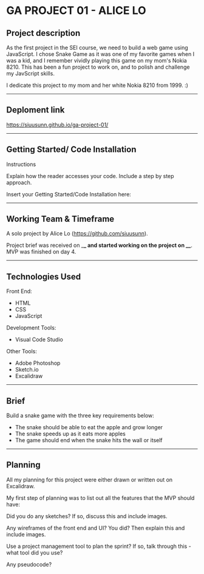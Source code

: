 # GA PROJECT 01 - ALICE LO

## Project description

As the first project in the SEI course, we need to build a web game using JavaScript. I chose Snake Game as it was one of my favorite games when I was a kid, and I remember vividly playing this game on my mom's Nokia 8210. This has been a fun project to work on, and to polish and challenge my JavScript skills.

I dedicate this project to my mom and her white Nokia 8210 from 1999. :)

---

## Deploment link

https://siuusunn.github.io/ga-project-01/

---

## Getting Started/ Code Installation

<!-- NEED MORE INFO ON WHAT TO WRITE HERE -->

Instructions

Explain how the reader accesses your code. Include a step by step approach.

Insert your Getting Started/Code Installation here:

---

## Working Team & Timeframe

A solo project by Alice Lo (https://github.com/siuusunn).

Project brief was received on \_**\_ and started working on the project on \_\_**. MVP was finished on day 4.

---

## Technologies Used

Front End:

- HTML
- CSS
- JavaScript

Development Tools:

- Visual Code Studio

Other Tools:

- Adobe Photoshop
- Sketch.io
- Excalidraw

---

## Brief

Build a snake game with the three key requirements below:

- The snake should be able to eat the apple and grow longer
- The snake speeds up as it eats more apples
- The game should end when the snake hits the wall or itself

<!-- Extra enhancements:

- Player should be able to choose difficulty
- A high score table to record previous high scores
- Responsive design for mobile users -->

---

## Planning

All my planning for this project were either drawn or written out on Excalidraw.

My first step of planning was to list out all the features that the MVP should have:

Did you do any sketches? If so, discuss this and include images.

Any wireframes of the front end and UI? You did? Then explain this and include images.

Use a project management tool to plan the sprint? If so, talk through this - what tool did you use?

Any pseudocode?
